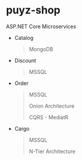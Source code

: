 # puyz-shop
ASP.NET Core Microservices

- Catalog

    > MongoDB
    >
    
- Discount
  
    > MSSQL
    > 
    
- Order
  
    > MSSQL
    > 
    > Onion Architecture
    > 
    > CQRS - MediatR

- Cargo
  
    > MSSQL
    > 
    > N-Tier Architecture
    
